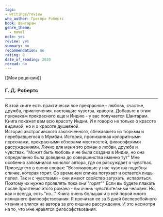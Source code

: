 ```yaml
---
tags: 
- writings/review
who_author: Грегори Робертс
book: Шантарам
genre_theme:
  - novel
note: yes
review: yes
summary: no
recommendation: no
rating: 8
date_of_reading: 2020
reread: no
---
```

[[Мои рецензии]]
### Г. Д. Робертс
---
В этой книге есть практически все прекрасное - любовь, счастье, дружба, приключения, настоящие чувства, красота.
Добавьте к этим признакам прекрасного еще и Индию - у вас получается Шантарам.  
Книга покажет вам всю красоту Индии. И я говорю не только о красоте видимой, но и о красоте душевной.  
История австралийского заключенного, сбежавшего из тюрьмы и перебравшегося в Мумбаи. История, пронизанная колоритными персонажи, прекрасными обзорами местностей, философскими рассуждениями.
Лично для меня это роман о любви, дружбе и чувствах.
"Может быть любовь и не была создана в Индии, но она определенно была доведена до совершенства именно тут"
Мне особенно запомнился монолог автора, где он рассуждает о чувствах. Приведу его в своих словах:
"Возникающие у нас чувства подобны спичке, которая горит. Со временем спичка потухает и остается лишь пепел. Так и с чувствами - они имеют свойство затухать, испаряться. Поэтому их нужно проявлять пока они "горят""
Если вы будете плакать после прочтения этого романа - вы очень чувствительный человек.
Но, как и всегда, есть "но…"
Книга очень большая и в ней порой много излишнего философствования. Я прочитал ее за 5 дней бесперебойного чтения и злился на автора за его лишние рассуждения. И это несмотря на то, что мне нравятся философствования.
